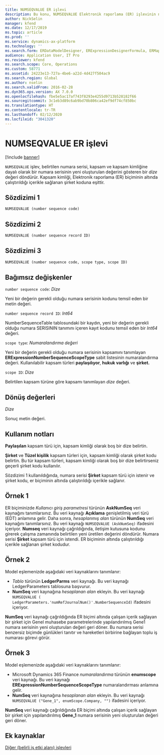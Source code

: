 ```yaml
---
title: NUMSEQVALUE ER işlevi
description: Bu konu, NUMSEQVALUE Elektronik raporlama (ER) işlevinin nasıl kullanıldığı hakkında bilgi sağlar.
author: NickSelin
manager: kfend
ms.date: 12/17/2019
ms.topic: article
ms.prod: ''
ms.service: dynamics-ax-platform
ms.technology: ''
ms.search.form: ERDataModelDesigner, ERExpressionDesignerFormula, ERMappedFormatDesigner, ERModelMappingDesigner
audience: Application User, IT Pro
ms.reviewer: kfend
ms.search.scope: Core, Operations
ms.custom: 58771
ms.assetid: 24223e13-727a-4be6-a22d-4d427f504ac9
ms.search.region: Global
ms.author: nselin
ms.search.validFrom: 2016-02-28
ms.dyn365.ops.version: AX 7.0.0
ms.openlocfilehash: fbe5e5ac17af743f8293e4255d9713b528182f66
ms.sourcegitcommit: 3c1eb3d89c6ab9bd70b806ca42ef9df74cf850bc
ms.translationtype: HT
ms.contentlocale: tr-TR
ms.lasthandoff: 02/12/2020
ms.locfileid: "3041320"
---
```

# <a name="NUMSEQVALUE">NUMSEQVALUE ER işlevi</a>

[!include [banner](../includes/banner.md)]

`NUMSEQVALUE` işlev, belirtilen numara serisi, kapsam ve kapsam kimliğine dayalı olarak bir numara serisinin yeni oluşturulan değerini gösteren bir *dize* değeri döndürür. Kapsam kimliği, Elektronik raporlama (ER) biçiminin altında çalıştırıldığı içerikle sağlanan şirket koduna eşittir.

## <a name="syntax-1"></a>Sözdizimi 1

```vb
NUMSEQVALUE (number sequence code)
```

## <a name="syntax-2"></a>Sözdizimi 2

```vb
NUMSEQVALUE (number sequence record ID)
```

## <a name="syntax-3"></a>Sözdizimi 3

```vb
NUMSEQVALUE (number sequence code, scope type, scope ID)
```

## <a name="arguments"></a>Bağımsız değişkenler

`number sequence code`: *Dize*

Yeni bir değerin gerekli olduğu numara serisinin kodunu temsil eden bir metin değeri.

`number sequence record ID`: *Int64*

NumberSequenceTable tablosundaki bir kaydın, yeni bir değerin gerekli olduğu numara SERISININ tanımını içeren kayıt kodunu temsil eden bir *Int64* değeri.

`scope type`: *Numaralandırma değeri*

Yeni bir değerin gerekli olduğu numara serisinin kapsamını tanımlayan **ERExpressionNumberSequenceScopeType** sabit listesinin numaralandırma değeri. Kullanılabilir kapsam türleri **paylaşılıyor**, **hukuk varlığı** ve **şirket.**

`scope ID`: *Dize*

Belirtilen kapsam türüne göre kapsamı tanımlayan *dize* değeri.

## <a name="return-values"></a>Dönüş değerleri

*Dize*

Sonuç metin değeri.

## <a name="usage-notes"></a>Kullanım notları

**Paylaşılan** kapsam türü için, kapsam kimliği olarak boş bir dize belirtin.

**Şirket** ve **Tüzel kişilik** kapsam türleri için, kapsam kimliği olarak şirket kodu belirtin. Bu tür kapsam türleri, kapsam kimliği olarak boş bir dize belirtirseniz geçerli şirket kodu kullanılır.

Sözdizimi 1 kullanıldığında, numara serisi **Şirket** kapsam türü için istenir ve şirket kodu, er biçiminin altında çalıştırıldığı içerikle sağlanır.

## <a name="example-1"></a>Örnek 1

ER biçiminizde *Kullanıcı giriş parametresi* türünün **AskNumSeq** veri kaynağını tanımlarsınız. Bu veri kaynağı **Açıklama** genişletilmiş veri türü (EDT) anlamına gelir. Daha sonra, *hesaplanmış alan* türünün **NumSeq** veri kaynağını tanımlarsınız. Bu veri kaynağı `NUMSEQVALUE (AskNumSeq)` ifadesini içeriyor. **Numseq** veri kaynağı çağrıldığında, iletişim kutusuna kodunu girerek çalışma zamanında belirtilen yeni üretilen değerini döndürür. Numara serisi **Şirket** kapsam türü için istendi. ER biçiminin altında çalıştırıldığı içerikle sağlanan şirket kodudur.

## <a name="example-2"></a>Örnek 2

Model eşlemenizde aşağıdaki veri kaynaklarını tanımlanır:

- *Tablo* türünün **LedgerParms** veri kaynağı. Bu veri kaynağı LedgerParameters tablosuna başvurur.
- **NumSeq** veri kaynağına *hesaplanan alan* ekleyin. Bu veri kaynağı `NUMSEQVALUE ( LedgerParameters.'numRefJournalNum()'.NumberSequenceId)` ifadesini içeriyor.

**NumSeq** veri kaynağı çağrıldığında ER biçimi altında çalışan içerik sağlayan bir şirket için Genel muhasebe parametrelerinde yapılandırılmış Gene1 numara serisinin yeni oluşturulan değeri geri döner. Bu numara serisi benzersiz biçimde günlükleri tanıtır ve hareketleri birbirine bağlayan toplu iş numarası görevi görür.

## <a name="example-3"></a>Örnek 3

Model eşlemenizde aşağıdaki veri kaynaklarını tanımlanır:

- Microsoft Dynamics 365 Finance *numaralandırma* türünün **enumscope** veri kaynağı. Bu veri kaynağı **ERExpressionNumberSequenceScopeType** numaralandırması anlamına gelir.
- **NumSeq** veri kaynağına *hesaplanan alan* ekleyin. Bu veri kaynağı `NUMSEQVALUE ("Gene_1", enumScope.Company, "")` ifadesini içeriyor.

**NumSeq** veri kaynağı çağrıldığında ER biçimi altında çalışan içerik sağlayan bir şirket için yapılandırılmış **Gene\_1** numara serisinin yeni oluşturulan değeri geri döner.

## <a name="additional-resources"></a>Ek kaynaklar

[Diğer (belirli iş etki alanı) işlevleri](er-functions-category-other.md)
